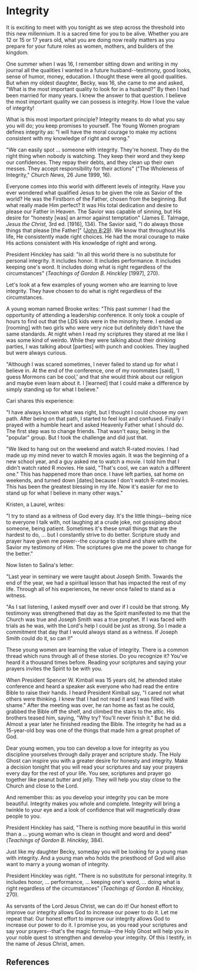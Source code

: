 # Integrity

It is exciting to meet with you tonight as we step across the threshold into
this new millennium. It is a sacred time for you to be alive. Whether you are
12 or 15 or 17 years old, what you are doing now really matters as you prepare
for your future roles as women, mothers, and builders of the kingdom.

One summer when I was 16, I remember sitting down and writing in my journal
all the qualities I wanted in a future husband--testimony, good looks, sense
of humor, money, education. I thought these were all good qualities. But when
my oldest daughter, Becky, was 16, she came to me and asked, "What is the most
important quality to look for in a husband?" By then I had been married for
many years. I knew the answer to that question. I believe the most important
quality we can possess is integrity. How I love the value of integrity!

What is this most important principle? Integrity means to _do_ what you say
you will do; you keep promises to yourself. The Young Women program defines
integrity as: "I will have the moral courage to make my actions consistent
with my knowledge of right and wrong."

"We can easily spot ... someone with integrity. They're honest. They do the
right thing when nobody is watching. They keep their word and they keep our
confidences. They repay their debts, and they clean up their own messes. They
accept responsibility for their actions" ("The Wholeness of Integrity,"
_Church News,_ 26 June 1999, 16).

Everyone comes into this world with different levels of integrity. Have you
ever wondered what qualified Jesus to be given the role as Savior of the
world? He was the Firstborn of the Father, chosen from the beginning. But what
really made Him perfect? It was His total dedication and desire to please our
Father in Heaven. The Savior was capable of sinning, but His desire for
"honesty [was] an armor against temptation" (James E. Talmage, _Jesus the
Christ,_ 3rd ed. [1916], 134). The Savior said, "I do always those things that
please [the Father]" ([John 8:29](/scriptures/nt/john/8.29?lang=eng#28)). We
know that throughout His life, He consistently made right choices. He had the
moral courage to make His actions consistent with His knowledge of right and
wrong.

President Hinckley has said: "In all this world there is no substitute for
personal integrity. It includes honor. It includes performance. It includes
keeping one's word. It includes doing what is right regardless of the
circumstances" (_Teachings of Gordon B. Hinckley_ [1997], 270).

Let's look at a few examples of young women who are learning to love
integrity. They have chosen to do what is right regardless of the
circumstances.

A young woman named Brooke writes: "This past summer I had the opportunity of
attending a leadership conference. It only took a couple of hours to find out
that the LDS kids were in the minority there. I ended up [rooming] with two
girls who were very nice but definitely didn't have the same standards. At
night when I read my scriptures they stared at me like I was some kind of
weirdo. While they were talking about their drinking parties, I was talking
about [parties] with punch and cookies. They laughed but were always curious.

"Although I was scared sometimes, I never failed to stand up for what I
believe in. At the end of the conference, one of my roommates [said], 'I guess
Mormons can be cool,' and that she would think about our religion and maybe
even learn about it. I [learned] that I could make a difference by simply
standing up for what I believe."

Cari shares this experience:

"I have always known what was right, but I thought I could choose my own path.
After being on that path, I started to feel lost and confused. Finally I
prayed with a humble heart and asked Heavenly Father what I should do. The
first step was to change friends. That wasn't easy, being in the "popular"
group. But I took the challenge and did just that.

"We liked to hang out on the weekend and watch R-rated movies. I had made up
my mind never to watch R movies again. It was the beginning of a new school
year, and a guy asked me to watch a movie. I told him that I didn't watch
rated R movies. He said, "That's cool, we can watch a different one." This has
happened more than once. I have left parties, sat home on weekends, and turned
down [dates] because I don't watch R-rated movies. This has been the greatest
blessing in my life. Now it's easier for me to stand up for what I believe in
many other ways."

Kristen, a Laurel, writes:

"I try to stand as a witness of God every day. It's the little things--being
nice to everyone I talk with, not laughing at a crude joke, not gossiping
about someone, being patient. Sometimes it's these small things that are the
hardest to do, ... but I constantly strive to do better. Scripture study and
prayer have given me power--the courage to stand and share with the Savior my
testimony of Him. The scriptures give me the power to change for the better."

Now listen to Salina's letter:

"Last year in seminary we were taught about Joseph Smith. Towards the end of
the year, we had a spiritual lesson that has impacted the rest of my life.
Through all of his experiences, he never once failed to stand as a witness.

"As I sat listening, I asked myself over and over if I could be that strong.
My testimony was strengthened that day as the Spirit manifested to me that the
Church was true and Joseph Smith was a true prophet. If I was faced with
trials as he was, with the Lord's help I could be just as strong. So I made a
commitment that day that I would always stand as a witness. If Joseph Smith
could do it, so can I!"

These young women are learning the value of integrity. There is a common
thread which runs through all of these stories. Do you recognize it? You've
heard it a thousand times before. Reading your scriptures and saying your
prayers invites the Spirit to be with you.

When President Spencer W. Kimball was 15 years old, he attended stake
conference and heard a speaker ask everyone who had read the entire Bible to
raise their hands. I heard President Kimball say, "I cared not what others
were thinking. I knew that I had not read it and I was filled with shame."
After the meeting was over, he ran home as fast as he could, grabbed the Bible
off the shelf, and climbed the stairs to the attic. His brothers teased him,
saying, "Why try? You'll never finish it." But he did. Almost a year later he
finished reading the Bible. The integrity he had as a 15-year-old boy was one
of the things that made him a great prophet of God.

Dear young women, you too can develop a love for integrity as you discipline
yourselves through daily prayer and scripture study. The Holy Ghost can
inspire you with a greater desire for honesty and integrity. Make a decision
tonight that you will read your scriptures and say your prayers every day for
the rest of your life. You see, scriptures and prayer go together like peanut
butter and jelly. They will help you stay close to the Church and close to the
Lord.

And remember this: as you develop your integrity you can be more beautiful.
Integrity makes you whole and complete. Integrity will bring a twinkle to your
eye and a look of confidence that will magnetically draw people to you.

President Hinckley has said, "There is nothing more beautiful in this world
than a ... young woman who is clean in thought and word and deed" (_Teachings of
Gordon B. Hinckley,_ 384).

Just like my daughter Becky, someday you will be looking for a young man with
integrity. And a young man who holds the priesthood of God will also want to
marry a young woman of integrity.

President Hinckley was right. "There is no substitute for personal integrity.
It includes honor, ... performance, ... keeping one's word, ... doing what is right
regardless of the circumstances" (_Teachings of Gordon B. Hinckley,_ 270).

As servants of the Lord Jesus Christ, we can do it! Our honest effort to
improve our integrity allows God to increase our power to do it. Let me repeat
that: Our honest effort to improve our integrity allows God to increase our
power to do it. I promise you, as you read your scriptures and say your
prayers--that's the magic formula--the Holy Ghost will help you in your noble
quest to strengthen and develop your integrity. Of this I testify, in the name
of Jesus Christ, amen.

## References

